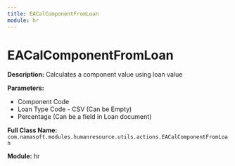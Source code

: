 ```yaml
---
title: EACalComponentFromLoan
module: hr
---
```


# EACalComponentFromLoan

**Description:** Calculates a component value using loan value

**Parameters:**
- Component Code
- Loan Type Code - CSV (Can be Empty)
- Percentage (Can be a field in Loan document)

**Full Class Name:** `com.namasoft.modules.humanresource.utils.actions.EACalComponentFromLoan`

**Module:** hr

